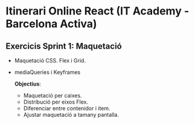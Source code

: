 # Itinerari Online React (IT Academy - Barcelona Activa)

## Exercicis Sprint 1: Maquetació

- Maquetació CSS. Flex i Grid.
- mediaQueries i Keyframes

  **Objectius**:

  - Maquetació per caixes.
  - Distribució per eixos Flex.
  - Diferenciar entre contenidor i item.
  - Ajustar maquetació a tamany pantalla.
